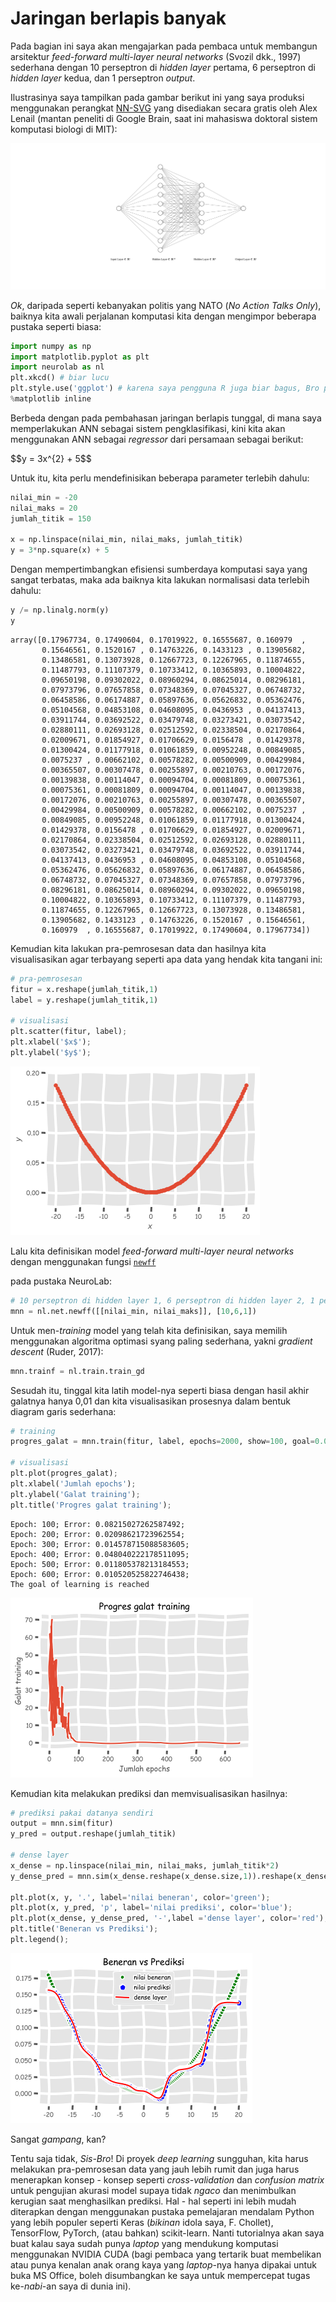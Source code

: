 # Jaringan berlapis banyak

<p align=”justify”>Pada bagian ini saya akan mengajarkan pada pembaca untuk membangun arsitektur <i>feed-forward multi-layer neural networks</i> (Svozil dkk., 1997) sederhana dengan 10 perseptron di <i>hidden layer</i> pertama, 6 perseptron di <i>hidden layer</i> kedua, dan 1 perseptron <i>output</i>.</p>

<p align=”justify”>Ilustrasinya saya tampilkan pada gambar berikut ini yang saya produksi menggunakan perangkat <a href="https://alexlenail.me/NN-SVG/">NN-SVG</a> yang disediakan secara gratis oleh Alex Lenail (mantan peneliti di Google Brain, saat ini mahasiswa doktoral sistem komputasi biologi di MIT):</p>

<img src="dnn1.png" alt="DeepNetsSandy" style="width: 1000px;"/>

*Ok*, daripada seperti kebanyakan politis yang NATO (*No Action Talks Only*), baiknya kita awali perjalanan komputasi kita dengan mengimpor beberapa pustaka seperti biasa:


```python
import numpy as np
import matplotlib.pyplot as plt
import neurolab as nl
plt.xkcd() # biar lucu
plt.style.use('ggplot') # karena saya pengguna R juga biar bagus, Bro plotnya!
%matplotlib inline
```

<p align=”justify”>Berbeda dengan pada pembahasan jaringan berlapis tunggal, di mana saya memperlakukan ANN sebagai sistem pengklasifikasi, kini kita akan menggunakan ANN sebagai <i>regressor</i> dari persamaan sebagai berikut:</p> 
$$y = 3x^{2} + 5$$

Untuk itu, kita perlu mendefinisikan beberapa parameter terlebih dahulu:


```python
nilai_min = -20
nilai_maks = 20
jumlah_titik = 150

x = np.linspace(nilai_min, nilai_maks, jumlah_titik)
y = 3*np.square(x) + 5
```

Dengan mempertimbangkan efisiensi sumberdaya komputasi saya yang sangat terbatas, maka ada baiknya kita lakukan normalisasi data terlebih dahulu:


```python
y /= np.linalg.norm(y)
y
```




    array([0.17967734, 0.17490604, 0.17019922, 0.16555687, 0.160979  ,
           0.15646561, 0.1520167 , 0.14763226, 0.1433123 , 0.13905682,
           0.13486581, 0.13073928, 0.12667723, 0.12267965, 0.11874655,
           0.11487793, 0.11107379, 0.10733412, 0.10365893, 0.10004822,
           0.09650198, 0.09302022, 0.08960294, 0.08625014, 0.08296181,
           0.07973796, 0.07657858, 0.07348369, 0.07045327, 0.06748732,
           0.06458586, 0.06174887, 0.05897636, 0.05626832, 0.05362476,
           0.05104568, 0.04853108, 0.04608095, 0.0436953 , 0.04137413,
           0.03911744, 0.03692522, 0.03479748, 0.03273421, 0.03073542,
           0.02880111, 0.02693128, 0.02512592, 0.02338504, 0.02170864,
           0.02009671, 0.01854927, 0.01706629, 0.0156478 , 0.01429378,
           0.01300424, 0.01177918, 0.01061859, 0.00952248, 0.00849085,
           0.0075237 , 0.00662102, 0.00578282, 0.00500909, 0.00429984,
           0.00365507, 0.00307478, 0.00255897, 0.00210763, 0.00172076,
           0.00139838, 0.00114047, 0.00094704, 0.00081809, 0.00075361,
           0.00075361, 0.00081809, 0.00094704, 0.00114047, 0.00139838,
           0.00172076, 0.00210763, 0.00255897, 0.00307478, 0.00365507,
           0.00429984, 0.00500909, 0.00578282, 0.00662102, 0.0075237 ,
           0.00849085, 0.00952248, 0.01061859, 0.01177918, 0.01300424,
           0.01429378, 0.0156478 , 0.01706629, 0.01854927, 0.02009671,
           0.02170864, 0.02338504, 0.02512592, 0.02693128, 0.02880111,
           0.03073542, 0.03273421, 0.03479748, 0.03692522, 0.03911744,
           0.04137413, 0.0436953 , 0.04608095, 0.04853108, 0.05104568,
           0.05362476, 0.05626832, 0.05897636, 0.06174887, 0.06458586,
           0.06748732, 0.07045327, 0.07348369, 0.07657858, 0.07973796,
           0.08296181, 0.08625014, 0.08960294, 0.09302022, 0.09650198,
           0.10004822, 0.10365893, 0.10733412, 0.11107379, 0.11487793,
           0.11874655, 0.12267965, 0.12667723, 0.13073928, 0.13486581,
           0.13905682, 0.1433123 , 0.14763226, 0.1520167 , 0.15646561,
           0.160979  , 0.16555687, 0.17019922, 0.17490604, 0.17967734])



Kemudian kita lakukan pra-pemrosesan data dan hasilnya kita visualisasikan agar terbayang seperti apa data yang hendak kita tangani ini:


```python
# pra-pemrosesan
fitur = x.reshape(jumlah_titik,1)
label = y.reshape(jumlah_titik,1)

# visualisasi
plt.scatter(fitur, label);
plt.xlabel('$x$');
plt.ylabel('$y$');
```


![png](output_10_0.png)


<p align=”justify”>Lalu kita definisikan model <i>feed-forward multi-layer neural networks</i> dengan menggunakan fungsi <a href="https://pythonhosted.org/neurolab/ex_newff.html"><code>newff</code></a></p> pada pustaka NeuroLab:


```python
# 10 perseptron di hidden layer 1, 6 perseptron di hidden layer 2, 1 perseptron output 
mnn = nl.net.newff([[nilai_min, nilai_maks]], [10,6,1])
```

Untuk men-*training* model yang telah kita definisikan, saya memilih menggunakan algoritma optimasi syang paling sederhana, yakni *gradient descent* (Ruder, 2017):


```python
mnn.trainf = nl.train.train_gd
```

Sesudah itu, tinggal kita latih model-nya seperti biasa dengan hasil akhir galatnya hanya 0,01 dan kita visualisasikan prosesnya dalam bentuk diagram garis sederhana:


```python
# training
progres_galat = mnn.train(fitur, label, epochs=2000, show=100, goal=0.01)

# visualisasi
plt.plot(progres_galat);
plt.xlabel('Jumlah epochs');
plt.ylabel('Galat training');
plt.title('Progres galat training');
```

    Epoch: 100; Error: 0.08215027262587492;
    Epoch: 200; Error: 0.02098621723962554;
    Epoch: 300; Error: 0.014578715088583605;
    Epoch: 400; Error: 0.048040222178511095;
    Epoch: 500; Error: 0.011805378213184553;
    Epoch: 600; Error: 0.010520525822746438;
    The goal of learning is reached



![png](output_16_1.png)


Kemudian kita melakukan prediksi dan memvisualisasikan hasilnya:


```python
# prediksi pakai datanya sendiri
output = mnn.sim(fitur)
y_pred = output.reshape(jumlah_titik)

# dense layer
x_dense = np.linspace(nilai_min, nilai_maks, jumlah_titik*2)
y_dense_pred = mnn.sim(x_dense.reshape(x_dense.size,1)).reshape(x_dense.size)

plt.plot(x, y, '.', label='nilai beneran', color='green');
plt.plot(x, y_pred, 'p', label='nilai prediksi', color='blue');
plt.plot(x_dense, y_dense_pred, '-',label ='dense layer', color='red');
plt.title('Beneran vs Prediksi');
plt.legend();
```


![png](output_18_0.png)


Sangat *gampang*, kan?

<p align=”justify”>Tentu saja tidak, <i>Sis-Bro</i>! Di proyek <i>deep learning</i> sungguhan, kita harus melakukan pra-pemrosesan data yang jauh lebih rumit dan juga harus menerapkan konsep - konsep seperti <i>cross-validation</i> dan <i>confusion matrix</i> untuk pengujian akurasi model supaya tidak <i>ngaco</i> dan menimbulkan kerugian saat menghasilkan prediksi. Hal - hal seperti ini lebih mudah diterapkan dengan menggunakan pustaka pemelajaran mendalam Python yang lebih populer seperti Keras (<i>bikinan</i> idola saya, F. Chollet), TensorFlow, PyTorch, (atau bahkan) scikit-learn. Nanti tutorialnya akan saya buat kalau saya sudah punya <i>laptop</i> yang mendukung komputasi menggunakan NVIDIA CUDA (bagi pembaca yang tertarik buat membelikan atau punya kenalan anak orang kaya yang <i>laptop</i>-nya hanya dipakai untuk buka MS Office, boleh disumbangkan ke saya untuk mempercepat tugas ke-<i>nabi</i>-an saya di dunia ini).</p>
